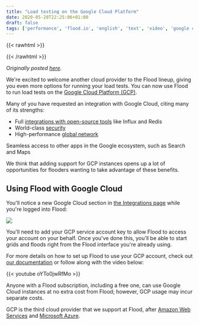```yaml
---
title: "Load testing on the Google Cloud Platform"
date: 2020-05-28T22:25:06+01:00
draft: false
tags: ['performance', 'flood.io', 'english', 'text', 'video', 'google cloud']
---
```


{{< rawhtml >}}
<link rel="canonical" href="https://www.flood.io/blog/load-testing-on-the-google-cloud-platform">
{{< /rawhtml >}}

_Originally posted [here](https://www.flood.io/blog/load-testing-on-the-google-cloud-platform)._

We're excited to welcome another cloud provider to the Flood lineup,  giving you even more options for running your load tests. You can now  use Flood to run load tests on the [Google Cloud Platform (GCP)](https://cloud.google.com/).

Many of you have requested an integration with Google Cloud, citing many of its strengths:

* Full [integrations with open-source tools](https://cloud.google.com/blog/products/open-source/bringing-the-best-of-open-source-to-google-cloud-customers) like Influx and Redis
* World-class [security](https://cloud.google.com/security)
* High-performance [global network](https://cloud.google.com/infrastructure)

Seamless access to other apps in the Google ecosystem, such as Search and Maps

We think that adding support for GCP instances opens up a lot of  opportunities for flooders wanting to take advantage of these benefits.

## Using Flood with Google Cloud

You'll notice a new Google Cloud section in [the Integrations page](https://app.flood.io/account/integrations) while you're logged into Flood:

![](/assets/20200528-01.png)

You'll need to add your GCP service account key to allow Flood to access your  account on your behalf. Once you've done this, you'll be able to start  grids and floods right from the Flood interface you're already using.

For more details on how to set up Flood to use your GCP account, check out [our documentation](https://guides.flood.io/infrastructure/host-your-own-infrastructure/using-your-own-google-cloud-account) or follow along with the video below:

{{< youtube oYTo0jwRfMo >}}

Anyone with a Flood subscription, including a free one, can use Google Cloud instances at no extra cost from Flood; however, GCP usage  may incur separate costs. 

GCP is the third cloud provider that we support at Flood, after [Amazon Web Services](https://guides.flood.io/infrastructure/host-your-own-infrastructure/using-your-own-aws-account) and [Microsoft Azure](https://guides.flood.io/infrastructure/host-your-own-infrastructure/using-your-own-azure-account).

